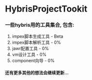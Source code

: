 ﻿# HybrisProjectTookit

### 一些hybris用的工具集合, 包含: 
1. impex脚本生成工具 - Beta
2. impex脚本解析工具 - 0%
3. jawr配置工具 - 0%
4. vm设计工具 - 0%
5. component向导 - 0%

#### 还有更多其他的想法会继续更新...